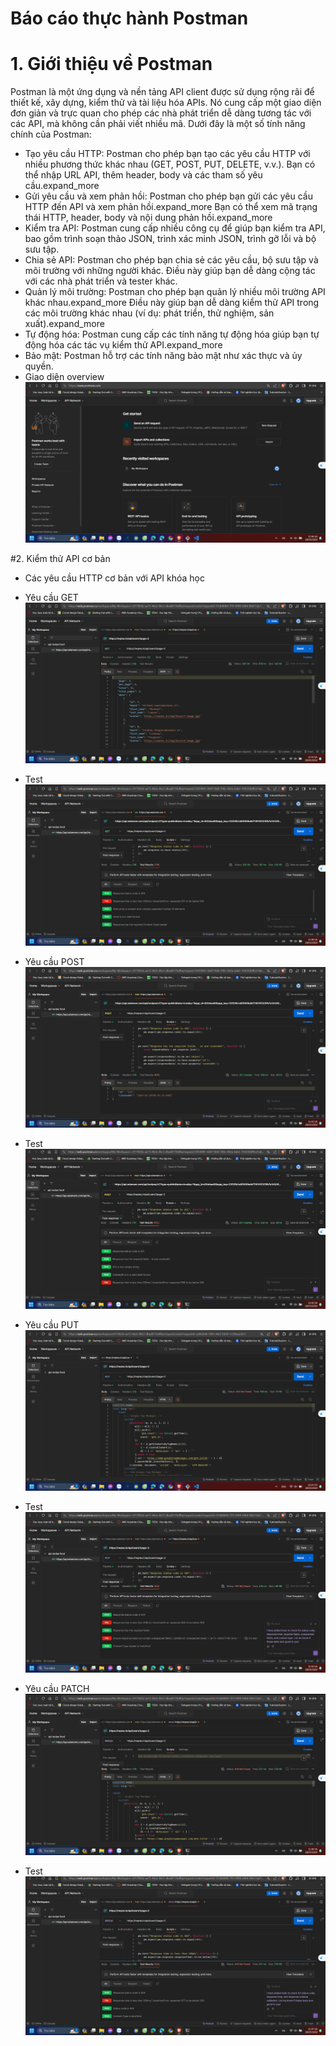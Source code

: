 # Báo cáo thực hành Postman


# 1. Giới thiệu về Postman
Postman là một ứng dụng và nền tảng API client được sử dụng rộng rãi để thiết kế, xây dựng, kiểm thử và tài liệu hóa APIs. Nó cung cấp một giao diện đơn giản và trực quan cho phép các nhà phát triển dễ dàng tương tác với các API, mà không cần phải viết nhiều mã.
Dưới đây là một số tính năng chính của Postman:
- Tạo yêu cầu HTTP: Postman cho phép bạn tạo các yêu cầu HTTP với nhiều phương thức khác nhau (GET, POST, PUT, DELETE, v.v.). Bạn có thể nhập URL API, thêm header, body và các tham số yêu cầu.expand_more
- Gửi yêu cầu và xem phản hồi: Postman cho phép bạn gửi các yêu cầu HTTP đến API và xem phản hồi.expand_more Bạn có thể xem mã trạng thái HTTP, header, body và nội dung phản hồi.expand_more
- Kiểm tra API: Postman cung cấp nhiều công cụ để giúp bạn kiểm tra API, bao gồm trình soạn thảo JSON, trình xác minh JSON, trình gỡ lỗi và bộ sưu tập.
- Chia sẻ API: Postman cho phép bạn chia sẻ các yêu cầu, bộ sưu tập và môi trường với những người khác. Điều này giúp bạn dễ dàng cộng tác với các nhà phát triển và tester khác.
- Quản lý môi trường: Postman cho phép bạn quản lý nhiều môi trường API khác nhau.expand_more Điều này giúp bạn dễ dàng kiểm thử API trong các môi trường khác nhau (ví dụ: phát triển, thử nghiệm, sản xuất).expand_more
- Tự động hóa: Postman cung cấp các tính năng tự động hóa giúp bạn tự động hóa các tác vụ kiểm thử API.expand_more
- Bảo mật: Postman hỗ trợ các tính năng bảo mật như xác thực và ủy quyền.
- Giao diện overview
![image](overview.png)

#2.
Kiểm thử API cơ bản
- Các yêu cầu HTTP cơ bản với API khóa học

+ Yêu cầu GET
![image](get.png)
+ Test
![image](testget.png)

+ Yêu cầu POST
![image](post.png)
+ Test
![image](testpost.png)


+ Yêu cầu PUT
![image](put.png)
+ Test
![image](testput.png)

+ Yêu cầu PATCH
![image](patch.png)
+ Test
![image](testpatch.png)



